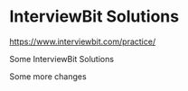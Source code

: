 # InterviewBit Solutions
https://www.interviewbit.com/practice/

Some InterviewBit Solutions


Some more changes